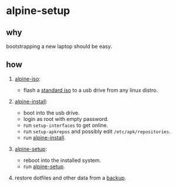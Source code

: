 # alpine-setup

## why

bootstrapping a new laptop should be easy.

## how

1. [alpine-iso](./alpine-iso):
   - flash a [standard iso](https://alpinelinux.org/downloads/) to a usb drive from any linux distro.

2. [alpine-install](./alpine-install):
   - boot into the usb drive.
   - login as root with empty password.
   - run `setup-interfaces` to get online.
   - run `setup-apkrepos` and possibly edit `/etc/apk/repositories`.
   - run [alpine-install](./alpine-install).

3. [alpine-setup](./alpine-setup):
   - reboot into the installed system.
   - run [alpine-setup](./alpine-setup).

4. restore dotfiles and other data from a [backup](https://github.com/nathants/backup).
